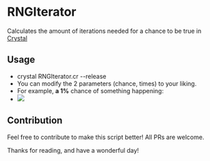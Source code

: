# RNGIterator

Calculates the amount of iterations needed for a chance to be true in [Crystal](https://crystal-lang.org/)


## Usage
 - crystal RNGIterator.cr --release
 - You can modify the 2 parameters (chance, times) to your liking.
 - For example, **a 1%** chance of something happening:
 - ![](https://i.gyazo.com/09396c896c1d8f75c05be449cbe2468d.png)

## Contribution

Feel free to contribute to make this script better! All PRs are welcome.

Thanks for reading, and have a wonderful day!
